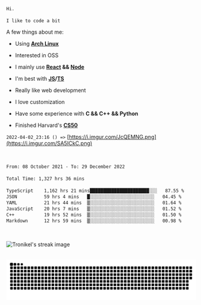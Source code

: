 ```
Hi.

I like to code a bit
```

A few things about me:

-   Using **[Arch Linux](https://archlinux.org/)**

-   Interested in OSS

-   I mainly use **[React](https://reactjs.org/) && [Node](https://nodejs.org/en/)**

-   I'm best with **[JS](https://www.javascript.com/)/[TS](https://www.typescriptlang.org/)**

-   Really like web development

-   I love customization

-   Have some experience with **C && C++ && Python**

-   Finished Harvard's **[CS50](https://cs50.harvard.edu)**

`2022-04-02_23:16 () =>` [https://i.imgur.com/JcQEMNG.png](https://i.imgur.com/SA5ICkC.png)

<br>

<!--START_SECTION:waka-->

```text
From: 08 October 2021 - To: 29 December 2022

Total Time: 1,327 hrs 36 mins

TypeScript    1,162 hrs 21 mins██████████████████████░░░   87.55 %
JSON          59 hrs 4 mins   █░░░░░░░░░░░░░░░░░░░░░░░░   04.45 %
YAML          21 hrs 44 mins  ▒░░░░░░░░░░░░░░░░░░░░░░░░   01.64 %
JavaScript    20 hrs 7 mins   ▒░░░░░░░░░░░░░░░░░░░░░░░░   01.52 %
C++           19 hrs 52 mins  ▒░░░░░░░░░░░░░░░░░░░░░░░░   01.50 %
Markdown      12 hrs 59 mins  ▒░░░░░░░░░░░░░░░░░░░░░░░░   00.98 %
```

<!--END_SECTION:waka-->

<br>

<p><img align="center" src="https://github-readme-streak-stats.herokuapp.com/?user=Tronikelis&theme=dark" alt="Tronikel's streak image" /></p>

<br>

<img title="" src="https://raw.githubusercontent.com/Tronikelis/Tronikelis/output/github-contribution-grid-snake.svg" alt="very cool snake thingey" data-align="left">
